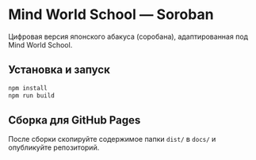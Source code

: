 # Mind World School — Soroban

Цифровая версия японского абакуса (соробана), адаптированная под Mind World School.

## Установка и запуск
```bash
npm install
npm run build
```

## Сборка для GitHub Pages
После сборки скопируйте содержимое папки `dist/` в `docs/` и опубликуйте репозиторий.
